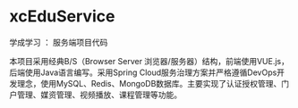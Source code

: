 # xcEduService
学成学习 ： 服务端项目代码

本项目采用经典B/S（Browser Server 浏览器/服务器）结构，前端使用VUE.js，后端使用Java语言编写。采用Spring Cloud服务治理方案并严格遵循DevOps开发理念，使用MySQL、Redis、MongoDB数据库。主要实现了认证授权管理、门户管理、媒资管理、视频播放、课程管理等功能。
